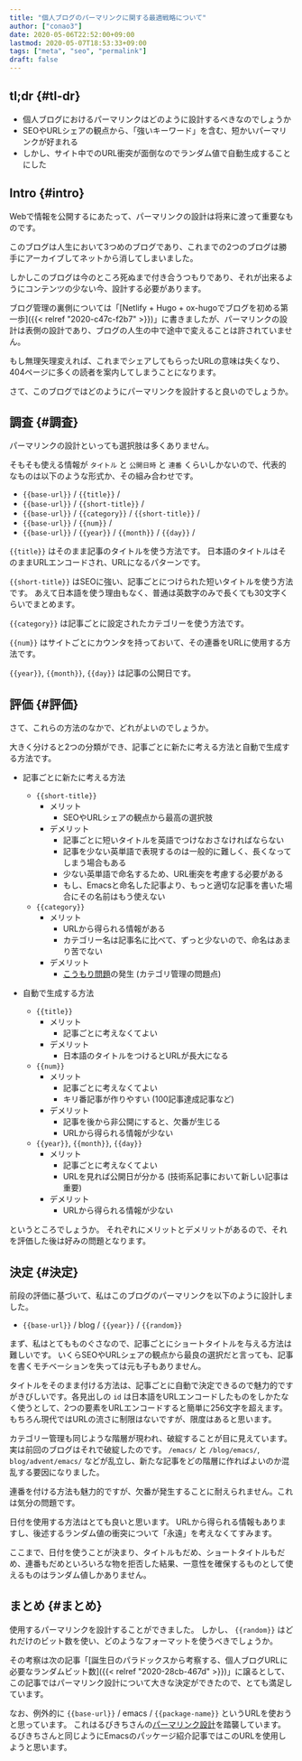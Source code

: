 ```yaml
---
title: "個人ブログのパーマリンクに関する最適戦略について"
author: ["conao3"]
date: 2020-05-06T22:52:00+09:00
lastmod: 2020-05-07T18:53:33+09:00
tags: ["meta", "seo", "permalink"]
draft: false
---
```


## tl;dr {#tl-dr}

-   個人ブログにおけるパーマリンクはどのように設計するべきなのでしょうか
-   SEOやURLシェアの観点から、「強いキーワード」を含む、短かいパーマリンクが好まれる
-   しかし、サイト中でのURL衝突が面倒なのでランダム値で自動生成することにした


## Intro {#intro}

Webで情報を公開するにあたって、パーマリンクの設計は将来に渡って重要なものです。

このブログは人生において3つめのブログであり、これまでの2つのブログは勝手にアーカイブしてネットから消してしまいました。

しかしこのブログは今のところ死ぬまで付き合うつもりであり、それが出来るようにコンテンツの少ない今、設計する必要があります。

ブログ管理の裏側については「[Netlify + Hugo + ox-hugoでブログを初める第一歩]({{< relref "2020-c47c-f2b7" >}})」に書きましたが、パーマリンクの設計は表側の設計であり、ブログの人生の中で途中で変えることは許されていません。

もし無理矢理変えれば、これまでシェアしてもらったURLの意味は失くなり、404ページに多くの読者を案内してしまうことになります。

さて、このブログではどのようにパーマリンクを設計すると良いのでしょうか。


## 調査 {#調査}

パーマリンクの設計といっても選択肢は多くありません。

そもそも使える情報が `タイトル` と `公開日時` と `連番` くらいしかないので、代表的なものは以下のような形式か、その組み合わせです。

-   `{{base-url}}` / `{{title}}` /
-   `{{base-url}}` / `{{short-title}}` /
-   `{{base-url}}` / `{{category}}` / `{{short-title}}` /
-   `{{base-url}}` / `{{num}}` /
-   `{{base-url}}` / `{{year}}` / `{{month}}` / `{{day}}` /

`{{title}}` はそのまま記事のタイトルを使う方法です。
日本語のタイトルはそのままURLエンコードされ、URLになるパターンです。

`{{short-title}}` はSEOに強い、記事ごとにつけられた短いタイトルを使う方法です。
あえて日本語を使う理由もなく、普通は英数字のみで長くても30文字くらいでまとめます。

`{{category}}` は記事ごとに設定されたカテゴリーを使う方法です。

`{{num}}` はサイトごとにカウンタを持っておいて、その連番をURLに使用する方法です。

`{{year}}`, `{{month}}`, `{{day}}` は記事の公開日です。


## 評価 {#評価}

さて、これらの方法のなかで、どれがよいのでしょうか。

大きく分けると2つの分類ができ、記事ごとに新たに考える方法と自動で生成する方法です。

-   記事ごとに新たに考える方法
    -   `{{short-title}}`
        -   メリット
            -   SEOやURLシェアの観点から最高の選択肢
        -   デメリット
            -   記事ごとに短いタイトルを英語でつけなおさなければならない
            -   記事を少ない英単語で表現するのは一般的に難しく、長くなってしまう場合もある
            -   少ない英単語で命名するため、URL衝突を考慮する必要がある
            -   もし、Emacsと命名した記事より、もっと適切な記事を書いた場合にその名前はもう使えない
    -   `{{category}}`
        -   メリット
            -   URLから得られる情報がある
            -   カテゴリー名は記事名に比べて、ずっと少ないので、命名はあまり苦でない
        -   デメリット
            -   [こうもり問題](https://ja.wikipedia.org/wiki/%E3%81%93%E3%81%86%E3%82%82%E3%82%8A%E5%95%8F%E9%A1%8C)の発生 (カテゴリ管理の問題点)

-   自動で生成する方法
    -   `{{title}}`
        -   メリット
            -   記事ごとに考えなくてよい
        -   デメリット
            -   日本語のタイトルをつけるとURLが長大になる
    -   `{{num}}`
        -   メリット
            -   記事ごとに考えなくてよい
            -   キリ番記事が作りやすい (100記事達成記事など)
        -   デメリット
            -   記事を後から非公開にすると、欠番が生じる
            -   URLから得られる情報が少ない
    -   `{{year}}`, `{{month}}`, `{{day}}`
        -   メリット
            -   記事ごとに考えなくてよい
            -   URLを見れば公開日が分かる (技術系記事において新しい記事は重要)
        -   デメリット
            -   URLから得られる情報が少ない

というところでしょうか。
それぞれにメリットとデメリットがあるので、それを評価した後は好みの問題となります。


## 決定 {#決定}

前段の評価に基づいて、私はこのブログのパーマリンクを以下のように設計しました。

-   `{{base-url}}` / blog / `{{year}}` / `{{random}}`

まず、私はとてもものぐさなので、記事ごとにショートタイトルを与える方法は難しいです。
いくらSEOやURLシェアの観点から最良の選択だと言っても、記事を書くモチベーションを失っては元も子もありません。

タイトルをそのまま付ける方法は、記事ごとに自動で決定できるので魅力的ですがきびしいです。各見出しの `id` は日本語をURLエンコードしたものをしかたなく使うとして、2つの要素をURLエンコードすると簡単に256文字を超えます。もちろん現代ではURLの流さに制限はないですが、限度はあると思います。

カテゴリー管理も同じような階層が現われ、破綻することが目に見えています。
実は前回のブログはそれで破綻したのです。 `/emacs/` と `/blog/emacs/`, `blog/advent/emacs/` などが乱立し、新たな記事をどの階層に作ればよいのか混乱する要因になりました。

連番を付ける方法も魅力的ですが、欠番が発生することに耐えられません。これは気分の問題です。

日付を使用する方法はとても良いと思います。
URLから得られる情報もありますし、後述するランダム値の衝突について「永遠」を考えなくてすみます。

ここまで、日付を使うことが決まり、タイトルもだめ、ショートタイトルもだめ、連番もだめといろいろな物を拒否した結果、一意性を確保するものとして使えるものはランダム値しかありません。


## まとめ {#まとめ}

使用するパーマリンクを設計することができました。
しかし、 `{{random}}` はどれだけのビット数を使い、どのようなフォーマットを使うべきでしょうか。

その考察は次の記事「[誕生日のパラドックスから考察する、個人ブログURLに必要なランダムビット数]({{< relref "2020-28cb-467d" >}})」に譲るとして、この記事ではパーマリンク設計について大きな決定ができたので、とても満足しています。

なお、例外的に `{{base-url}}` / emacs / `{{package-name}}` というURLを使おうと思っています。
これはるびきちさんの[パーマリンク設計](http://emacs.rubikitch.com/#outline-container-9b95cd58a36fa4354dfb22f76d9b2460)を踏襲しています。
るびきちさんと同じようにEmacsのパッケージ紹介記事ではこのURLを使用しようと思います。
